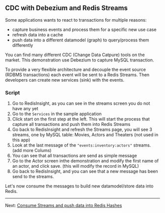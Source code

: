 
## CDC with Debezium and Redis Streams

Some applications wants to react to transactions for multiple reasons:

* capture business events and process them for a specific new use case
* refresh data into a cache
* push data into a different datamodel (graph) to query/process them differently

You can find many different CDC (Change Data Catpure) tools on the market. This demonstration use Debezium to capture MySQL transaction.

To provide a very flexible architecture and decouple the event source (RDBMS transactions) each event will be sent to a Redis Streams. Then developers can create new services (sink) with the events.

### Script

1. Go to RedisInsight, as you can see in the streams screen you do not have any yet
2. Go to the `Services` in the sample application
3. Click start on the first step at the left. This will start the process that capture all transactions and push them into Redis Streams
4. Go back to RedisInsight and refresh the Streams page, you will see 3 streams, one by MySQL table: Movies, Actors and Theaters (not used in this app)
5. Look at the last message of the `"events:inventory:actors"` streams. (add more Colums)
6. You can see that all transactions are send as simple message
7. Go to the Actor screen inthe demonstration and modify the first name of an actor, and click save. (this will modify the record in MySQL)
8. Go back to RedisInsight, and you can see that a new message has been send to the streams. 


Let's now consume the messages to build new datamodel/store data into Redis.

---
Next: [Consume Streams and push data into Redis Hashes](06-consume-streams-to-redish-hash.md)
